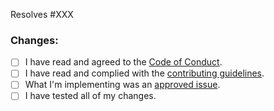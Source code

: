 <!--

* Before making a pull request, ensure the changes are for an approved issue.
* If your changes are not for an approved issue, your pull request can and will be rejected.

-->

Resolves #XXX

### Changes:

<!--

* Describe your changes in as much detail as possible. Make sure to list your changes, as well as the rationale behind them.
* If applicable, include code snippets, images, videos, etc.
*
* If your changes require any database migrations, describe them in detail and leave any migration queries inside of a code
* block within a <details> tag.

-->

- [ ] I have read and agreed to the [Code of Conduct](https://github.com/PretendoNetwork/Pretendo/blob/master/.github/CODE_OF_CONDUCT.md).
- [ ] I have read and complied with the [contributing guidelines](https://github.com/PretendoNetwork/Pretendo/blob/master/.github/CONTRIBUTING.md).
- [ ] What I'm implementing was an [approved issue](https://github.com/PretendoNetwork/Pretendo/issues?q=is%3Aopen+is%3Aissue+label%3Aapproved).
- [ ] I have tested all of my changes.